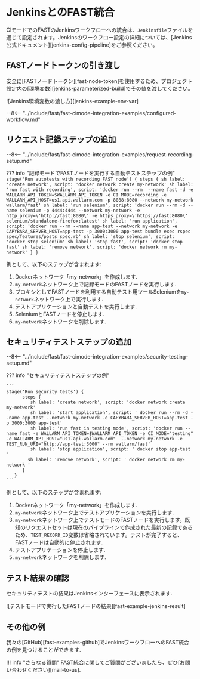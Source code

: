 # JenkinsとのFAST統合

CIモードでのFASTのJenkinsワークフローへの統合は、`Jenkinsfile`ファイルを通じて設定されます。Jenkinsのワークフロー設定の詳細については、[Jenkins公式ドキュメント][jenkins-config-pipeline]をご参照ください。

## FASTノードトークンの引き渡し

安全に[FASTノードトークン][fast-node-token]を使用するため、プロジェクト設定内の[環境変数][jenkins-parameterized-build]でその値を渡してください。

![Jenkins環境変数の渡し方][jenkins-example-env-var]

--8<-- "../include/fast/fast-cimode-integration-examples/configured-workflow.md"

## リクエスト記録ステップの追加

--8<-- "../include/fast/fast-cimode-integration-examples/request-recording-setup.md"

??? info "記録モードでFASTノードを実行する自動テストステップの例"
    ```
    stage('Run autotests with recording FAST node') {
          steps {
             sh label: 'create network', script: 'docker network create my-network'
             sh label: 'run fast with recording', script: 'docker run --rm  --name fast -d -e WALLARM_API_TOKEN=$WALLARM_API_TOKEN -e CI_MODE=recording -e WALLARM_API_HOST=us1.api.wallarm.com -p 8088:8080 --network my-network wallarm/fast'
             sh label: 'run selenium', script: 'docker run --rm -d --name selenium -p 4444:4444 --network my-network -e http_proxy=\'http://fast:8080\' -e https_proxy=\'https://fast:8080\' selenium/standalone-firefox:latest'
             sh label: 'run application', script: 'docker run --rm --name app-test --network my-network -e CAPYBARA_SERVER_HOST=app-test -p 3000:3000 app-test bundle exec rspec spec/features/posts_spec.rb'
             sh label: 'stop selenium', script: 'docker stop selenium'
             sh label: 'stop fast', script: 'docker stop fast'
             sh label: 'remove network', script: 'docker network rm my-network'
          }
       }
    ```

例として、以下のステップが含まれます:

1. Dockerネットワーク「my-network」を作成します.
2. `my-network`ネットワーク上で記録モードのFASTノードを実行します.
3. プロキシとしてFASTノードを利用する自動テスト用ツールSeleniumを`my-network`ネットワーク上で実行します.
4. テストアプリケーションと自動テストを実行します.
5. SeleniumとFASTノードを停止します.
6. `my-network`ネットワークを削除します.

## セキュリティテストステップの追加

--8<-- "../include/fast/fast-cimode-integration-examples/security-testing-setup.md"

??? info "セキュリティテストステップの例"

    ```
    stage('Run security tests') {
          steps {
             sh label: 'create network', script: 'docker network create my-network'
             sh label: 'start application', script: ' docker run --rm -d --name app-test --network my-network -e CAPYBARA_SERVER_HOST=app-test -p 3000:3000 app-test'
             sh label: 'run fast in testing mode', script: 'docker run --name fast -e WALLARM_API_TOKEN=$WALLARM_API_TOKEN -e CI_MODE="testing" -e WALLARM_API_HOST="us1.api.wallarm.com"  --network my-network -e TEST_RUN_URI="http://app-test:3000" --rm wallarm/fast'
             sh label: 'stop application', script: ' docker stop app-test '
            sh label: 'remove network', script: ' docker network rm my-network '
          }
       }
    ```

例として、以下のステップが含まれます:

1. Dockerネットワーク「my-network」を作成します.
2. `my-network`ネットワーク上でテストアプリケーションを実行します.
3. `my-network`ネットワーク上でテストモードのFASTノードを実行します。既知のリクエストセットは現在のパイプラインで作成された最新の記録であるため、`TEST_RECORD_ID`変数は省略されています。テストが完了すると、FASTノードは自動的に停止されます.
4. テストアプリケーションを停止します.
5. `my-network`ネットワークを削除します.

## テスト結果の確認

セキュリティテストの結果はJenkinsインターフェースに表示されます.

![テストモードで実行したFASTノードの結果][fast-example-jenkins-result]

## その他の例

我々の[GitHub][fast-examples-github]でJenkinsワークフローへのFAST統合の例を見つけることができます.

!!! info "さらなる質問"
    FAST統合に関してご質問がございましたら、ぜひ[お問い合わせください][mail-to-us].